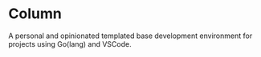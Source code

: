 # Column

A personal and opinionated templated base development environment for projects using Go(lang) and VSCode.
